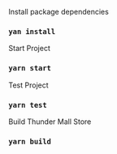 
Install package dependencies
### `yan install`

Start Project
### `yarn start`

Test Project
### `yarn test`

Build Thunder Mall Store
### `yarn build`

